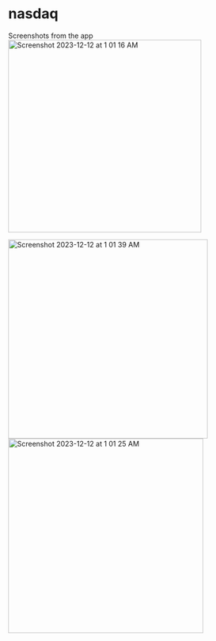 # nasdaq
Screenshots from the app
<img width="390" alt="Screenshot 2023-12-12 at 1 01 16 AM" src="https://github.com/KarimElshaweish/nasdaq/assets/32702837/ae719df1-af56-4d9c-9fe4-7ce96aa65f2e">


<img width="403" alt="Screenshot 2023-12-12 at 1 01 39 AM" src="https://github.com/KarimElshaweish/nasdaq/assets/32702837/9d8fb44c-cc85-4ee1-a1db-93801cb75109">


<img width="394" alt="Screenshot 2023-12-12 at 1 01 25 AM" src="https://github.com/KarimElshaweish/nasdaq/assets/32702837/71057231-158c-4b50-b40b-f7de5cce1e23">

